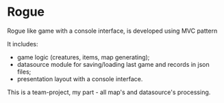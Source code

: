 # Rogue
Rogue like game with a console interface, is developed using MVC pattern

It includes:
- game logic (creatures, items, map generating);
- datasource module for saving/loading last game and records in json files;
- presentation layout with a console interface.

This is a team-project, my part - all map's and datasource's processing.
